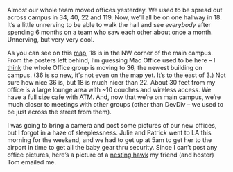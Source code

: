 Almost our whole team moved offices yesterday. We used to be spread out
across campus in 34, 40, 22 and 119. Now, we’ll all be on one hallway in
18. It’s a little unnerving to be able to walk the hall and see
*everybody* after spending 6 months on a team who saw each other about
once a month. Unnerving, but very very cool.

As you can see on this
[map](http://www.microsoft.com/careers/images/campus_map.gif), 18 is in
the NW corner of the main campus. From the posters left behind, I’m
guessing Mac Office used to be here – I
[think](http://blogs.msdn.com/loripe/archive/2004/04/12/111732.aspx) the
whole Office group is moving to 36, the newest building on campus. (36
is so new, it’s not even on the map yet. It’s to the east of 3.) Not
sure how nice 36 is, but 18 is much nicer than 22. About 30 feet from my
office is a large lounge area with \~10 couches and wireless access. We
have a full size cafe with ATM. And, now that we’re on main campus,
we’re much closer to meetings with other groups (other than DevDiv – we
used to be just across the street from them).

I was going to bring a camera and post some pictures of our new offices,
but I forgot in a haze of sleeplessness. Julie and Patrick went to LA
this morning for the weekend, and we had to get up at 5am to get her to
the airport in time to get all the baby gear thru security. Since I
can’t post any office pictures, here’s a picture of a [nesting
hawk](http://s3.amazonaws.com/devhawk_images/Flahawk.JPG) my friend (and
hoster) Tom emailed me.
